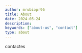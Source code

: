 ```yaml
---
author: mrubiopr96
title: About
date: 2024-05-24
description:
keywords: ["about-us", "contact"]
type: about
---
```


contactes